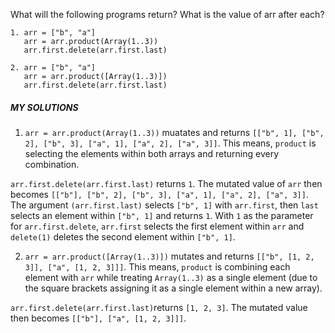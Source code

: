 What will the following programs return? What is the value of arr after each?
```
1. arr = ["b", "a"]
   arr = arr.product(Array(1..3))
   arr.first.delete(arr.first.last)

2. arr = ["b", "a"]
   arr = arr.product([Array(1..3)])
   arr.first.delete(arr.first.last)
   ```

##### MY SOLUTIONS
1. ```arr = arr.product(Array(1..3))``` muatates and returns ```[["b", 1], ["b", 2], ["b", 3], ["a", 1], ["a", 2], ["a", 3]]```.
This means, ```product``` is selecting the elements within both arrays and returning every combination.
   
```arr.first.delete(arr.first.last)``` returns ```1```.
The mutated value of ```arr``` then becomes ```[["b"], ["b", 2], ["b", 3], ["a", 1], ["a", 2], ["a", 3]]```.
The argument ```(arr.first.last)``` selects ```["b", 1]``` with ```arr.first```, then ```last``` selects an element within ```["b", 1]``` and returns ```1```.  With ```1``` as the parameter for ```arr.first.delete```, ```arr.first``` selects the first element within ```arr``` and ```delete(1)``` deletes the second element within ```["b", 1]```.
   
2. ```arr = arr.product([Array(1..3)])``` mutates and returns ```[["b", [1, 2, 3]], ["a", [1, 2, 3]]]```.
This means, ```product``` is combining each element with ```arr``` while treating ```Array(1..3)``` as a single element (due to the square brackets assigning it as a single element within a new array).
   
```arr.first.delete(arr.first.last)```returns ```[1, 2, 3]```.
The mutated value then becomes ```[["b"], ["a", [1, 2, 3]]]```.
